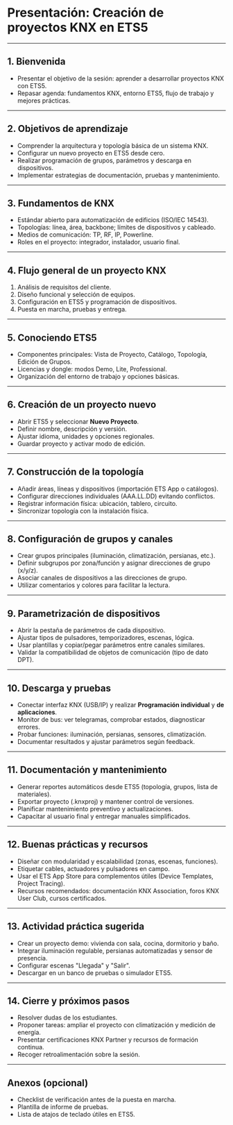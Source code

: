 # Presentación: Creación de proyectos KNX en ETS5

---

## 1. Bienvenida
- Presentar el objetivo de la sesión: aprender a desarrollar proyectos KNX con ETS5.
- Repasar agenda: fundamentos KNX, entorno ETS5, flujo de trabajo y mejores prácticas.

---

## 2. Objetivos de aprendizaje
- Comprender la arquitectura y topología básica de un sistema KNX.
- Configurar un nuevo proyecto en ETS5 desde cero.
- Realizar programación de grupos, parámetros y descarga en dispositivos.
- Implementar estrategias de documentación, pruebas y mantenimiento.

---

## 3. Fundamentos de KNX
- Estándar abierto para automatización de edificios (ISO/IEC 14543).
- Topologías: línea, área, backbone; límites de dispositivos y cableado.
- Medios de comunicación: TP, RF, IP, Powerline.
- Roles en el proyecto: integrador, instalador, usuario final.

---

## 4. Flujo general de un proyecto KNX
1. Análisis de requisitos del cliente.
2. Diseño funcional y selección de equipos.
3. Configuración en ETS5 y programación de dispositivos.
4. Puesta en marcha, pruebas y entrega.

---

## 5. Conociendo ETS5
- Componentes principales: Vista de Proyecto, Catálogo, Topología, Edición de Grupos.
- Licencias y dongle: modos Demo, Lite, Professional.
- Organización del entorno de trabajo y opciones básicas.

---

## 6. Creación de un proyecto nuevo
- Abrir ETS5 y seleccionar **Nuevo Proyecto**.
- Definir nombre, descripción y versión.
- Ajustar idioma, unidades y opciones regionales.
- Guardar proyecto y activar modo de edición.

---

## 7. Construcción de la topología
- Añadir áreas, líneas y dispositivos (importación ETS App o catálogos).
- Configurar direcciones individuales (AAA.LL.DD) evitando conflictos.
- Registrar información física: ubicación, tablero, circuito.
- Sincronizar topología con la instalación física.

---

## 8. Configuración de grupos y canales
- Crear grupos principales (iluminación, climatización, persianas, etc.).
- Definir subgrupos por zona/función y asignar direcciones de grupo (x/y/z).
- Asociar canales de dispositivos a las direcciones de grupo.
- Utilizar comentarios y colores para facilitar la lectura.

---

## 9. Parametrización de dispositivos
- Abrir la pestaña de parámetros de cada dispositivo.
- Ajustar tipos de pulsadores, temporizadores, escenas, lógica.
- Usar plantillas y copiar/pegar parámetros entre canales similares.
- Validar la compatibilidad de objetos de comunicación (tipo de dato DPT).

---

## 10. Descarga y pruebas
- Conectar interfaz KNX (USB/IP) y realizar **Programación individual** y **de aplicaciones**.
- Monitor de bus: ver telegramas, comprobar estados, diagnosticar errores.
- Probar funciones: iluminación, persianas, sensores, climatización.
- Documentar resultados y ajustar parámetros según feedback.

---

## 11. Documentación y mantenimiento
- Generar reportes automáticos desde ETS5 (topología, grupos, lista de materiales).
- Exportar proyecto (.knxproj) y mantener control de versiones.
- Planificar mantenimiento preventivo y actualizaciones.
- Capacitar al usuario final y entregar manuales simplificados.

---

## 12. Buenas prácticas y recursos
- Diseñar con modularidad y escalabilidad (zonas, escenas, funciones).
- Etiquetar cables, actuadores y pulsadores en campo.
- Usar el ETS App Store para complementos útiles (Device Templates, Project Tracing).
- Recursos recomendados: documentación KNX Association, foros KNX User Club, cursos certificados.

---

## 13. Actividad práctica sugerida
- Crear un proyecto demo: vivienda con sala, cocina, dormitorio y baño.
- Integrar iluminación regulable, persianas automatizadas y sensor de presencia.
- Configurar escenas "Llegada" y "Salir".
- Descargar en un banco de pruebas o simulador ETS5.

---

## 14. Cierre y próximos pasos
- Resolver dudas de los estudiantes.
- Proponer tareas: ampliar el proyecto con climatización y medición de energía.
- Presentar certificaciones KNX Partner y recursos de formación continua.
- Recoger retroalimentación sobre la sesión.

---

## Anexos (opcional)
- Checklist de verificación antes de la puesta en marcha.
- Plantilla de informe de pruebas.
- Lista de atajos de teclado útiles en ETS5.

